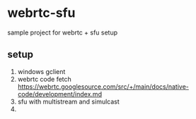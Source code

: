 # webrtc-sfu
sample project for webrtc + sfu setup


## setup 
1. windows gclient 
2. webrtc code fetch
https://webrtc.googlesource.com/src/+/main/docs/native-code/development/index.md
3. sfu with multistream and simulcast 
4. 
